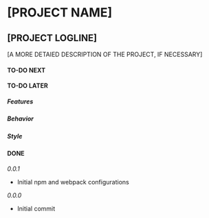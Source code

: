 # [PROJECT NAME]

## [PROJECT LOGLINE]

[A MORE DETAIED DESCRIPTION OF THE PROJECT, IF NECESSARY]

#### TO-DO NEXT

#### TO-DO LATER

##### Features

##### Behavior

##### Style

#### DONE

_0.0.1_

- Initial npm and webpack configurations

_0.0.0_

- Initial commit
